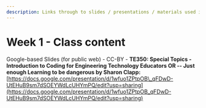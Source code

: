 ```yaml
---
description: Links through to slides / presentations / materials used in Week 1's class
---
```


# Week 1 - Class content

Google-based Slides \(for public web\) - CC-BY - **TE350: Special Topics - Introduction to Coding for Engineering Technology Educators OR -- Just enough Learning to be dangerous by Sharon Clapp:** [https://docs.google.com/presentation/d/1wfuo1ZPtpOB\_qFDwD-UtEHuB9sm7dSOEYWdLcUHYmPQ/edit?usp=sharing](https://docs.google.com/presentation/d/1wfuo1ZPtpOB_qFDwD-UtEHuB9sm7dSOEYWdLcUHYmPQ/edit?usp=sharing)


